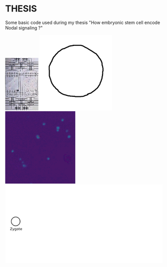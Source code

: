 # THESIS

Some basic code used during my thesis "How embryonic stem cell encode Nodal signaling ?"

![2](/2.gif)
![1](/1.gif)
![3](/3.gif)
![4](/4.gif)
